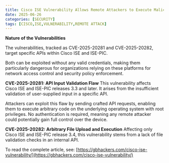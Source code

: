 ```yaml
---
title: Cisco ISE Vulnerability Allows Remote Attackers to Execute Malicious Commands
date: 2025-06-26
categories: [SECURITY]
tags: [CISCO,ISE,VULNERABILITY,REMOTE ATTACK]
---
```


**Nature of the Vulnerabilities**

The vulnerabilities, tracked as CVE-2025-20281 and CVE-2025-20282, target specific APIs within Cisco ISE and ISE-PIC.

Both can be exploited without any valid credentials, making them particularly dangerous for organizations relying on these platforms for network access control and security policy enforcement.

**CVE-2025-20281: API Input Validation Flaw**
This vulnerability affects Cisco ISE and ISE-PIC releases 3.3 and later. It arises from the insufficient validation of user-supplied input in a specific API.

Attackers can exploit this flaw by sending crafted API requests, enabling them to execute arbitrary code on the underlying operating system with root privileges. No authentication is required, meaning any remote attacker could potentially gain full control over the device.

**CVE-2025-20282: Arbitrary File Upload and Execution**
Affecting only Cisco ISE and ISE-PIC release 3.4, this vulnerability stems from a lack of file validation checks in an internal API.

To read the complete article, see: [https://gbhackers.com/cisco-ise-vulnerability/](https://gbhackers.com/cisco-ise-vulnerability/) 

